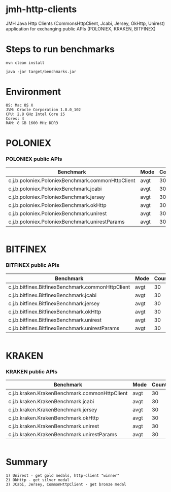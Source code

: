 # jmh-http-clients

JMH Java Http Clients (CommonsHttpClient, Jcabi, Jersey, OkHttp, Unirest) application for exchanging public APIs (POLONIEX, KRAKEN, BITFINEX)

# Steps to run benchmarks

`mvn clean install`

`java -jar target/benchmarks.jar`

# Environment

    OS: Mac OS X
    JVM: Oracle Corporation 1.8.0_102
    CPU: 2.8 GHz Intel Core i5
    Cores: 4
    RAM: 8 GB 1600 MHz DDR3
# POLONIEX
### POLONIEX public APIs

|                Benchmark                           | Mode | Count |  Time   |   | Fault  | Units |
|----------------------------------------------------|------|-------|---------|---|--------|-------|
| c.j.b.poloniex.PoloniexBenchmark.commonHttpClient  | avgt |    30 |   3.075 | ± |  0.225 | us/op |
| c.j.b.poloniex.PoloniexBenchmark.jcabi             | avgt |    30 |   3.043 | ± |  0.242 | us/op |
| c.j.b.poloniex.PoloniexBenchmark.jersey            | avgt |    30 |   2.903 | ± |  0.198 | us/op |
| c.j.b.poloniex.PoloniexBenchmark.okHttp            | avgt |    30 |   2.171 | ± |  0.194 | us/op |
| c.j.b.poloniex.PoloniexBenchmark.unirest           | avgt |    30 |   2.198 | ± |  0.179 | us/op |
| c.j.b.poloniex.PoloniexBenchmark.unirestParams     | avgt |    30 |   2.021 | ± |  0.180 | us/op |

<p align="center">
	<img src="https://github.com/tech1-io/tech1-benchmarks/blob/master/jmh-http-clients/img/Poloniex.png?raw=true" alt=""/>
</p>

# BITFINEX
### BITFINEX public APIs

|                Benchmark                           | Mode | Count |  Time   |   | Fault  | Units |
|----------------------------------------------------|------|-------|---------|---|--------|-------|
| c.j.b.bitfinex.BitfinexBenchmark.commonHttpClient  | avgt |    30 |   0.960 | ± |  0.379 | us/op |
| c.j.b.bitfinex.BitfinexBenchmark.jcabi             | avgt |    30 |   1.382 | ± |  1.034 | us/op |
| c.j.b.bitfinex.BitfinexBenchmark.jersey            | avgt |    30 |   1.014 | ± |  0.206 | us/op |
| c.j.b.bitfinex.BitfinexBenchmark.okHttp            | avgt |    30 |   0.834 | ± |  0.351 | us/op |
| c.j.b.bitfinex.BitfinexBenchmark.unirest           | avgt |    30 |   0.875 | ± |  0.527 | us/op |
| c.j.b.bitfinex.BitfinexBenchmark.unirestParams     | avgt |    30 |   0.729 | ± |  0.232 | us/op |

<p align="center">
	<img src="https://github.com/tech1-io/tech1-benchmarks/blob/master/jmh-http-clients/img/Bitfinex.png?raw=true" alt=""/>
</p>

# KRAKEN
### KRAKEN public APIs

|                Benchmark                       | Mode | Count |  Time   |   | Fault  | Units |
|------------------------------------------------|------|-------|---------|---|--------|-------|
| c.j.b.kraken.KrakenBenchmark.commonHttpClient  | avgt |    30 |   2.514 | ± |  0.535 | us/op |
| c.j.b.kraken.KrakenBenchmark.jcabi             | avgt |    30 |   2.848 | ± |  0.758 | us/op |
| c.j.b.kraken.KrakenBenchmark.jersey            | avgt |    30 |   2.413 | ± |  0.548 | us/op |
| c.j.b.kraken.KrakenBenchmark.okHttp            | avgt |    30 |   1.557 | ± |  0.417 | us/op |
| c.j.b.kraken.KrakenBenchmark.unirest           | avgt |    30 |   1.518 | ± |  0.568 | us/op |
| c.j.b.kraken.KrakenBenchmark.unirestParams     | avgt |    30 |   1.159 | ± |  0.604 | us/op |

<p align="center">
	<img src="https://github.com/tech1-io/tech1-benchmarks/blob/master/jmh-http-clients/img/Kraken.png?raw=true" alt=""/>
</p>

# Summary

    1) Unirest - get gold medals, http-client "winner" 
    2) OkHttp - get silver medal
    3) JCabi, Jersey, CommonHttpClient - get bronze medal

